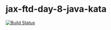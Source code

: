 jax-ftd-day-8-java-kata
===
[![Build Status](https://travis-ci.org/AldenSharp/jax-ftd-day-8-java-kata.svg?branch=AldenSharp)](https://travis-ci.org/AldenSharp/jax-ftd-day-8-java-kata)
